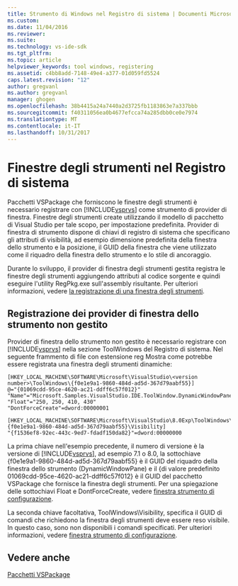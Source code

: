 ```yaml
---
title: Strumento di Windows nel Registro di sistema | Documenti Microsoft
ms.custom: 
ms.date: 11/04/2016
ms.reviewer: 
ms.suite: 
ms.technology: vs-ide-sdk
ms.tgt_pltfrm: 
ms.topic: article
helpviewer_keywords: tool windows, registering
ms.assetid: c4bb8add-7148-49e4-a377-01d059fd5524
caps.latest.revision: "12"
author: gregvanl
ms.author: gregvanl
manager: ghogen
ms.openlocfilehash: 38b4415a24a7440a2d3725fb1183863e7a337bbb
ms.sourcegitcommit: f40311056ea0b4677efcca74a285dbb0ce0e7974
ms.translationtype: MT
ms.contentlocale: it-IT
ms.lasthandoff: 10/31/2017
---
```

# <a name="tool-windows-in-the-registry"></a>Finestre degli strumenti nel Registro di sistema
Pacchetti VSPackage che forniscono le finestre degli strumenti è necessario registrare con [!INCLUDE[vsprvs](../code-quality/includes/vsprvs_md.md)] come strumento di provider di finestra. Finestre degli strumenti create utilizzando il modello di pacchetto di Visual Studio per tale scopo, per impostazione predefinita. Provider di finestra di strumento dispone di chiavi di registro di sistema che specificano gli attributi di visibilità, ad esempio dimensione predefinita della finestra dello strumento e la posizione, il GUID della finestra che viene utilizzato come il riquadro della finestra dello strumento e lo stile di ancoraggio.  
  
 Durante lo sviluppo, il provider di finestra degli strumenti gestita registra le finestre degli strumenti aggiungendo attributi al codice sorgente e quindi eseguire l'utility RegPkg.exe sull'assembly risultante. Per ulteriori informazioni, vedere [la registrazione di una finestra degli strumenti](../extensibility/registering-a-tool-window.md).  
  
## <a name="registering-unmanaged-tool-window-providers"></a>Registrazione dei provider di finestra dello strumento non gestito  
 Provider di finestra dello strumento non gestito è necessario registrare con [!INCLUDE[vsprvs](../code-quality/includes/vsprvs_md.md)] nella sezione ToolWindows del Registro di sistema. Nel seguente frammento di file con estensione reg Mostra come potrebbe essere registrata una finestra degli strumenti dinamiche:  
  
```  
[HKEY_LOCAL_MACHINE\SOFTWARE\Microsoft\VisualStudio\<version number>\ToolWindows\{f0e1e9a1-9860-484d-ad5d-367d79aabf55}]  
@="{01069cdd-95ce-4620-ac21-ddff6c57f012}"  
"Name"="Microsoft.Samples.VisualStudio.IDE.ToolWindow.DynamicWindowPane"  
"Float"="250, 250, 410, 430"  
"DontForceCreate"=dword:00000001  
  
[HKEY_LOCAL_MACHINE\SOFTWARE\Microsoft\VisualStudio\8.0Exp\ToolWindows\{f0e1e9a1-9860-484d-ad5d-367d79aabf55}\Visibility]  
"{f1536ef8-92ec-443c-9ed7-fdadf150da82}"=dword:00000000  
```  
  
 La prima chiave nell'esempio precedente, il numero di versione è la versione di [!INCLUDE[vsprvs](../code-quality/includes/vsprvs_md.md)], ad esempio 7.1 o 8.0, la sottochiave {f0e1e9a1-9860-484d-ad5d-367d79aabf55} è il GUID del riquadro della finestra dello strumento (DynamicWindowPane) e il {di valore predefinito 01069cdd-95ce-4620-ac21-ddff6c57f012} è il GUID del pacchetto VSPackage che fornisce la finestra degli strumenti. Per una spiegazione delle sottochiavi Float e DontForceCreate, vedere [finestra strumento di configurazione](../extensibility/tool-window-display-configuration.md).  
  
 La seconda chiave facoltativa, ToolWindows\Visibility, specifica il GUID di comandi che richiedono la finestra degli strumenti deve essere reso visibile. In questo caso, sono non disponibili i comandi specificati. Per ulteriori informazioni, vedere [finestra strumento di configurazione](../extensibility/tool-window-display-configuration.md).  
  
## <a name="see-also"></a>Vedere anche  
 [Pacchetti VSPackage](../extensibility/internals/vspackages.md)